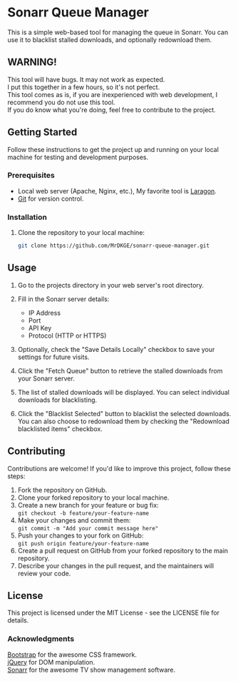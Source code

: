 # Sonarr Queue Manager

This is a simple web-based tool for managing the queue in Sonarr. You can use it to blacklist stalled downloads, and optionally redownload them.

## WARNING!
This tool will have bugs. It may not work as expected.  
I put this together in a few hours, so it's not perfect.  
This tool comes as is, if you are inexperienced with web development, I recommend you do not use this tool.  
If you do know what you're doing, feel free to contribute to the project.

## Getting Started

Follow these instructions to get the project up and running on your local machine for testing and development purposes.

### Prerequisites

- Local web server (Apache, Nginx, etc.), My favorite tool is [Laragon](https://laragon.org/).
- [Git](https://git-scm.com/) for version control.

### Installation

1. Clone the repository to your local machine:

   ```bash
   git clone https://github.com/MrDKGE/sonarr-queue-manager.git
    ```

## Usage
1. Go to the projects directory in your web server's root directory.

2. Fill in the Sonarr server details:
   * IP Address
   * Port
   * API Key
   * Protocol (HTTP or HTTPS)
3. Optionally, check the "Save Details Locally" checkbox to save your settings for future visits.
4. Click the "Fetch Queue" button to retrieve the stalled downloads from your Sonarr server.
5. The list of stalled downloads will be displayed. You can select individual downloads for blacklisting.
6. Click the "Blacklist Selected" button to blacklist the selected downloads. You can also choose to redownload them by checking the "Redownload blacklisted items" checkbox.

## Contributing
Contributions are welcome! If you'd like to improve this project, follow these steps:

1. Fork the repository on GitHub.
2. Clone your forked repository to your local machine.
3. Create a new branch for your feature or bug fix:  
   ```git checkout -b feature/your-feature-name```
4. Make your changes and commit them:  
    ```git commit -m "Add your commit message here"```
5. Push your changes to your fork on GitHub:  
    ```git push origin feature/your-feature-name```
6. Create a pull request on GitHub from your forked repository to the main repository.
7. Describe your changes in the pull request, and the maintainers will review your code.

## License
This project is licensed under the MIT License - see the LICENSE file for details.

### Acknowledgments
[Bootstrap](https://getbootstrap.com/) for the awesome CSS framework.  
[jQuery](https://jquery.com/) for DOM manipulation.  
[Sonarr](https://sonarr.tv/) for the awesome TV show management software.  